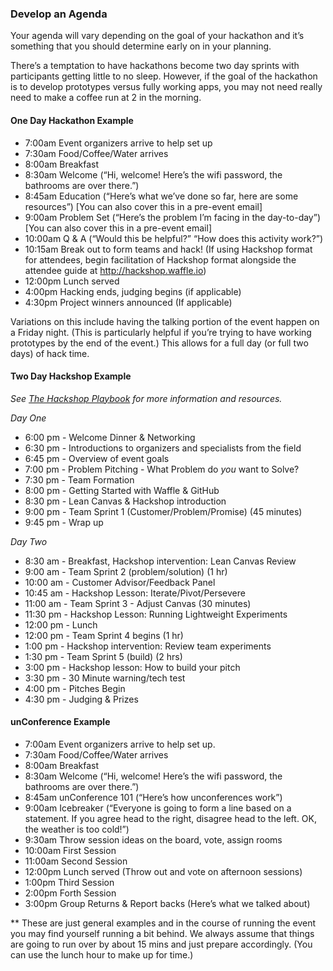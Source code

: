 ### Develop an Agenda

Your agenda will vary depending on the goal of your hackathon and it’s something that you should determine early on in your planning.

There’s a temptation to have hackathons become two day sprints with participants getting little to no sleep. However, if the goal of the hackathon is to develop prototypes versus fully working apps, you may not need really need to make a coffee run at 2 in the morning.

#### One Day Hackathon Example

- 7:00am Event organizers arrive to help set up
- 7:30am Food/Coffee/Water arrives
- 8:00am Breakfast
- 8:30am Welcome (“Hi, welcome! Here’s the wifi password, the bathrooms are over there.”)
- 8:45am Education (“Here’s what we’ve done so far, here are some resources”) [You can also cover this in a pre-event email]
- 9:00am Problem Set (“Here’s the problem I’m facing in the day-to-day”) [You can also cover this in a pre-event email]
- 10:00am Q & A (“Would this be helpful?” “How does this activity work?”)
- 10:15am Break out to form teams and hack! (If using Hackshop format for attendees, begin facilitation of Hackshop format alongside the attendee guide at http://hackshop.waffle.io)
- 12:00pm Lunch served
- 4:00pm Hacking ends, judging begins (if applicable)
- 4:30pm Project winners announced (If applicable)

Variations on this include having the talking portion of the event happen on a Friday night. (This is particularly helpful if you’re trying to have working prototypes by the end of the event.) This allows for a full day (or full two days) of hack time.

#### Two Day Hackshop Example
*See [The Hackshop Playbook](https://github.com/waffleio/hackshop-playbook) for more information and resources.*

*Day One*
- 6:00 pm - Welcome Dinner & Networking 
- 6:30 pm - Introductions to organizers and specialists from the field 
- 6:45 pm - Overview of event goals
- 7:00 pm - Problem Pitching - What Problem do *you* want to Solve? 
- 7:30 pm - Team Formation 
- 8:00 pm - Getting Started with Waffle & GitHub 
- 8:30 pm - Lean Canvas & Hackshop introduction
- 9:00 pm - Team Sprint 1 (Customer/Problem/Promise) (45 minutes)
- 9:45 pm - Wrap up 

*Day Two*
- 8:30 am - Breakfast, Hackshop intervention: Lean Canvas Review 
- 9:00 am - Team Sprint 2 (problem/solution) (1 hr) 
- 10:00 am - Customer Advisor/Feedback Panel
- 10:45 am - Hackshop Lesson: Iterate/Pivot/Persevere
- 11:00 am - Team Sprint 3 - Adjust Canvas (30 minutes) 
- 11:30 pm - Hackshop Lesson: Running Lightweight Experiments
- 12:00 pm - Lunch 
- 12:00 pm - Team Sprint 4 begins (1 hr)
- 1:00 pm - Hackshop intervention: Review team experiments 
- 1:30 pm - Team Sprint 5 (build) (2 hrs) 
- 3:00 pm - Hackshop lesson: How to build your pitch 
- 3:30 pm - 30 Minute warning/tech test 
- 4:00 pm - Pitches Begin 
- 4:30 pm - Judging & Prizes 

#### unConference Example

- 7:00am Event organizers arrive to help set up.
- 7:30am Food/Coffee/Water arrives
- 8:00am Breakfast
- 8:30am Welcome (“Hi, welcome! Here’s the wifi password, the bathrooms are over there.”)
- 8:45am unConference 101 (“Here’s how unconferences work”)
- 9:00am Icebreaker (“Everyone is going to form a line based on a statement. If you agree head to the right, disagree head to the left. OK, the weather is too cold!”)
- 9:30am Throw session ideas on the board, vote, assign rooms
- 10:00am First Session
- 11:00am Second Session
- 12:00pm Lunch served (Throw out and vote on afternoon sessions)
- 1:00pm Third Session
- 2:00pm Forth Session
- 3:00pm Group Returns & Report backs (Here’s what we talked about)

** These are just general examples and in the course of running the event you may find yourself running a bit behind. We always assume that things are going to run over by about 15 mins and just prepare accordingly. (You can use the lunch hour to make up for time.)


